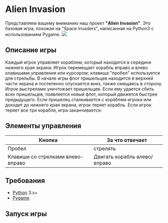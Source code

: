 # Alien Invasion
Представляем вашему вниманию наш проект __"Alien Invasion"__. Это базовая игра, похожая на "Space Invaders", написанная на Python3 с использованием Pygame.
![](https://github.com/Darya1488/ProjectOnPython/blob/main/alien.jpg)
## Описание игры
Каждый игрок управляет кораблем, который находится в середине нижнего края экрана. Игрок перемещает корабль вправо и влево клавишами управления или курсором; клавиша "пробел" используется для стрельбы. В начале игры флот пришельцев находится в верхней части экрана и постепенно опускается вниз, также смещаясь в сторону. Игрок выстрелами уничтожает пришельцев. Если ему удается сбить всех пришельцев, появляется новый флот, который движется быстрее предыдущего. Если пришелец сталкивается с кораблем игрока или доходит до нижнего края экрана, игрок теряет корабль. Если игрок теряет все три корабля, игра заканчивается.

## Элементы управления
| __Кнопка__ | __За что отвечает__ |
|------|------|
| Пробел | стрелять |
| Клавиши со стрелками влево-вправо | Двигать корабль влево/вправо |

## Требования
+ [Python](https://www.python.org/) 3.x+
+ [Pygame](https://www.pygame.org/)

## Запуск игры
